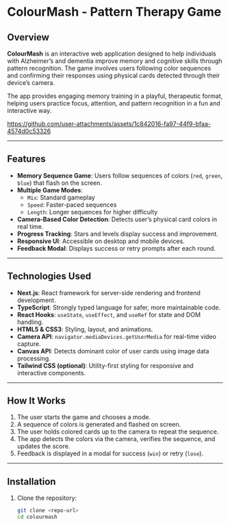 # ColourMash - Pattern Therapy Game

## Overview
**ColourMash** is an interactive web application designed to help individuals with Alzheimer’s and dementia improve memory and cognitive skills through pattern recognition. The game involves users following color sequences and confirming their responses using physical cards detected through their device’s camera.

The app provides engaging memory training in a playful, therapeutic format, helping users practice focus, attention, and pattern recognition in a fun and interactive way.

https://github.com/user-attachments/assets/1c842016-fa97-44f9-bfaa-4574d0c53326


---

## Features
- **Memory Sequence Game**: Users follow sequences of colors (`red`, `green`, `blue`) that flash on the screen.  
- **Multiple Game Modes**:
  - `Mix`: Standard gameplay
  - `Speed`: Faster-paced sequences
  - `Length`: Longer sequences for higher difficulty
- **Camera-Based Color Detection**: Detects user’s physical card colors in real time.  
- **Progress Tracking**: Stars and levels display success and improvement.  
- **Responsive UI**: Accessible on desktop and mobile devices.  
- **Feedback Modal**: Displays success or retry prompts after each round.

---

## Technologies Used
- **Next.js**: React framework for server-side rendering and frontend development.  
- **TypeScript**: Strongly typed language for safer, more maintainable code.  
- **React Hooks**: `useState`, `useEffect`, and `useRef` for state and DOM handling.  
- **HTML5 & CSS3**: Styling, layout, and animations.  
- **Camera API**: `navigator.mediaDevices.getUserMedia` for real-time video capture.  
- **Canvas API**: Detects dominant color of user cards using image data processing.  
- **Tailwind CSS (optional)**: Utility-first styling for responsive and interactive components.  

---

## How It Works
1. The user starts the game and chooses a mode.  
2. A sequence of colors is generated and flashed on screen.  
3. The user holds colored cards up to the camera to repeat the sequence.  
4. The app detects the colors via the camera, verifies the sequence, and updates the score.  
5. Feedback is displayed in a modal for success (`win`) or retry (`lose`).  

---

## Installation
1. Clone the repository:
   ```bash
   git clone <repo-url>
   cd colourmash
